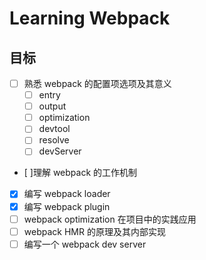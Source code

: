 # Learning Webpack

## 目标

- [ ] 熟悉 webpack 的配置项选项及其意义
  - [ ] entry
  - [ ] output
  - [ ] optimization
  - [ ] devtool
  - [ ] resolve
  - [ ] devServer
- [ ]理解 webpack 的工作机制
- [x] 编写 webpack loader
- [x] 编写 webpack plugin
- [ ] webpack optimization 在项目中的实践应用
- [ ] webpack HMR 的原理及其内部实现
- [ ] 编写一个 webpack dev server
